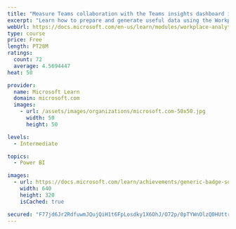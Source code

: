```yaml
---
title: "Measure Teams collaboration with the Teams insights dashboard in Workplace Analytics"
excerpt: "Learn how to prepare and generate useful data using the Workplace Analytics Power BI Teams insights dashboard.  Analyze Microsoft Teams adoption trends from the populated reports."
webUrl: https://docs.microsoft.com/en-us/learn/modules/workplace-analytics-teams-insights/
type: course
price: Free
length: PT28M
ratings:
  count: 72
  average: 4.5694447
heat: 50

provider:
  name: Microsoft Learn
  domain: microsoft.com
  images:
    - url: /assets/images/organizations/microsoft.com-50x50.jpg
      width: 50
      height: 50

levels:
  - Intermediate

topics:
  - Power BI

images:
  - url: https://docs.microsoft.com/learn/achievements/generic-badge-social.png
    width: 640
    height: 320
    isCached: true

secured: "F77jd6Jr2RdfuwmJQujQiH1t6FpLosdky1X6OhJ/O72p/0pTYWnOlzQ0HUttraD259n5Ik8NCiY3p91SvH6K3OpnEQ84hSh/F78nVaBQx/Y2nIsgwiTZ8lmFNn251ZIUN9s/BjvB0m5UzEnZiSsjvcMWcYpGy4cSk5vFtgRZi0oWM4MOVwlt32iiD+kMKRAXbBkYBXzl3tRZrFTz7D3iqiGh5sqgIJUwMwlVMzG1GBLqx/f47G2Q78X+lJs/HGl/kWxCUoU0HWStmTLpa2xr1fIjMbpokAAaYWegb3sc5h/QkZ9K7I0DaR/KlrZEXvzioak5pvo2tLTkNw9zczHih0lGw50lE+WE8CzRbpJdtZlbBaMlE7/C6hCr09xdSybJoBGTb5ITTJutmurmuSVkjdqs4viLNOPwDaFfeOpFhPY=;uZRSsqiSFSpymP1SP5id/g=="
---
```


